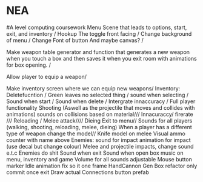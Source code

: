# NEA
#A level computing coursework
Menu Scene that leads to options, start, exit, and inventory /
Hookup The toggle front facing /
Change background of menu /
Change Font of button 
And maybe canvas? /

Make weapon table generator and function that generates a new weapon when you touch a box and then saves it when you
exit room with animations for box opening. /

Allow player to equip a weapon/

Make inventory screen where we can equip new weapons/
Inventory:
	Deletefucntion /
	Green leaves no selected thing /
	sound when selecting /
	Sound when start /
	Sound when delete /
	Intergrate innaccuracy /
Full player functionality
	Shooting (Aswell as the projectile that moves and collides with animations) sounds on collisions based on material///
	Innacuraccy/ firerate ///
	Reloading /
	Melee attack////
	Dieing
	Exit to menu//
	Sounds for all players (walking, shooting, reloading, melee, dieing)
When a player has a different type of weapon change the model//
Knife model on melee
Visual ammo counter with name above
Enemies:
	sound for impact
	animation for impact (use decal but change colour)
	Melee and projectile impacts, change sound e.t.c
	Enemies do shit
Sound when exit
Sound when open box
music on menu, inventory and game
Volume for all sounds adjustable
Mouse button marker
Idle animation fix so it one frame
HandCannon Gen
Box refactor only commit once exit
Draw actual Connections
button prefab